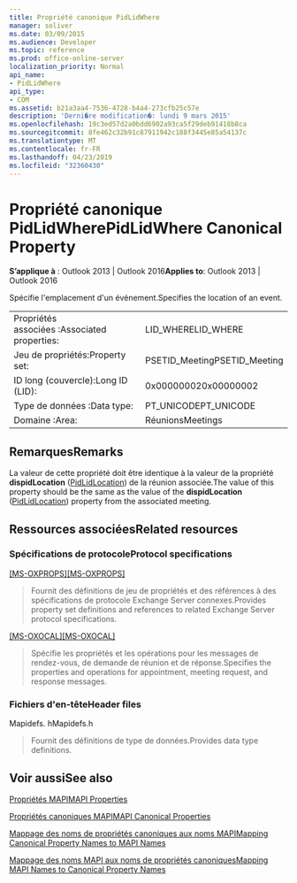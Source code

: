 ```yaml
---
title: Propriété canonique PidLidWhere
manager: soliver
ms.date: 03/09/2015
ms.audience: Developer
ms.topic: reference
ms.prod: office-online-server
localization_priority: Normal
api_name:
- PidLidWhere
api_type:
- COM
ms.assetid: b21a3aa4-7536-4728-b4a4-273cfb25c57e
description: 'Derni�re modification�: lundi 9 mars 2015'
ms.openlocfilehash: 19c3ed57d2a0bdd6902a93ca5f29deb91418b8ca
ms.sourcegitcommit: 8fe462c32b91c87911942c188f3445e85a54137c
ms.translationtype: MT
ms.contentlocale: fr-FR
ms.lasthandoff: 04/23/2019
ms.locfileid: "32360430"
---
```

# <a name="pidlidwhere-canonical-property"></a><span data-ttu-id="96f9c-103">Propriété canonique PidLidWhere</span><span class="sxs-lookup"><span data-stu-id="96f9c-103">PidLidWhere Canonical Property</span></span>

  
  
<span data-ttu-id="96f9c-104">**S’applique à** : Outlook 2013 | Outlook 2016</span><span class="sxs-lookup"><span data-stu-id="96f9c-104">**Applies to**: Outlook 2013 | Outlook 2016</span></span> 
  
<span data-ttu-id="96f9c-105">Spécifie l'emplacement d'un événement.</span><span class="sxs-lookup"><span data-stu-id="96f9c-105">Specifies the location of an event.</span></span>
  
|||
|:-----|:-----|
|<span data-ttu-id="96f9c-106">Propriétés associées :</span><span class="sxs-lookup"><span data-stu-id="96f9c-106">Associated properties:</span></span>  <br/> |<span data-ttu-id="96f9c-107">LID_WHERE</span><span class="sxs-lookup"><span data-stu-id="96f9c-107">LID_WHERE</span></span>  <br/> |
|<span data-ttu-id="96f9c-108">Jeu de propriétés:</span><span class="sxs-lookup"><span data-stu-id="96f9c-108">Property set:</span></span>  <br/> |<span data-ttu-id="96f9c-109">PSETID_Meeting</span><span class="sxs-lookup"><span data-stu-id="96f9c-109">PSETID_Meeting</span></span>  <br/> |
|<span data-ttu-id="96f9c-110">ID long (couvercle):</span><span class="sxs-lookup"><span data-stu-id="96f9c-110">Long ID (LID):</span></span>  <br/> |<span data-ttu-id="96f9c-111">0x00000002</span><span class="sxs-lookup"><span data-stu-id="96f9c-111">0x00000002</span></span>  <br/> |
|<span data-ttu-id="96f9c-112">Type de données :</span><span class="sxs-lookup"><span data-stu-id="96f9c-112">Data type:</span></span>  <br/> |<span data-ttu-id="96f9c-113">PT_UNICODE</span><span class="sxs-lookup"><span data-stu-id="96f9c-113">PT_UNICODE</span></span>  <br/> |
|<span data-ttu-id="96f9c-114">Domaine :</span><span class="sxs-lookup"><span data-stu-id="96f9c-114">Area:</span></span>  <br/> |<span data-ttu-id="96f9c-115">Réunions</span><span class="sxs-lookup"><span data-stu-id="96f9c-115">Meetings</span></span>  <br/> |
   
## <a name="remarks"></a><span data-ttu-id="96f9c-116">Remarques</span><span class="sxs-lookup"><span data-stu-id="96f9c-116">Remarks</span></span>

<span data-ttu-id="96f9c-117">La valeur de cette propriété doit être identique à la valeur de la propriété **dispidLocation** ([PidLidLocation](pidlidlocation-canonical-property.md)) de la réunion associée.</span><span class="sxs-lookup"><span data-stu-id="96f9c-117">The value of this property should be the same as the value of the **dispidLocation** ([PidLidLocation](pidlidlocation-canonical-property.md)) property from the associated meeting.</span></span>
  
## <a name="related-resources"></a><span data-ttu-id="96f9c-118">Ressources associées</span><span class="sxs-lookup"><span data-stu-id="96f9c-118">Related resources</span></span>

### <a name="protocol-specifications"></a><span data-ttu-id="96f9c-119">Spécifications de protocole</span><span class="sxs-lookup"><span data-stu-id="96f9c-119">Protocol specifications</span></span>

<span data-ttu-id="96f9c-120">[[MS-OXPROPS]](https://msdn.microsoft.com/library/f6ab1613-aefe-447d-a49c-18217230b148%28Office.15%29.aspx)</span><span class="sxs-lookup"><span data-stu-id="96f9c-120">[[MS-OXPROPS]](https://msdn.microsoft.com/library/f6ab1613-aefe-447d-a49c-18217230b148%28Office.15%29.aspx)</span></span>
  
> <span data-ttu-id="96f9c-121">Fournit des définitions de jeu de propriétés et des références à des spécifications de protocole Exchange Server connexes.</span><span class="sxs-lookup"><span data-stu-id="96f9c-121">Provides property set definitions and references to related Exchange Server protocol specifications.</span></span>
    
<span data-ttu-id="96f9c-122">[[MS-OXOCAL]](https://msdn.microsoft.com/library/09861fde-c8e4-4028-9346-e7c214cfdba1%28Office.15%29.aspx)</span><span class="sxs-lookup"><span data-stu-id="96f9c-122">[[MS-OXOCAL]](https://msdn.microsoft.com/library/09861fde-c8e4-4028-9346-e7c214cfdba1%28Office.15%29.aspx)</span></span>
  
> <span data-ttu-id="96f9c-123">Spécifie les propriétés et les opérations pour les messages de rendez-vous, de demande de réunion et de réponse.</span><span class="sxs-lookup"><span data-stu-id="96f9c-123">Specifies the properties and operations for appointment, meeting request, and response messages.</span></span>
    
### <a name="header-files"></a><span data-ttu-id="96f9c-124">Fichiers d'en-tête</span><span class="sxs-lookup"><span data-stu-id="96f9c-124">Header files</span></span>

<span data-ttu-id="96f9c-125">Mapidefs. h</span><span class="sxs-lookup"><span data-stu-id="96f9c-125">Mapidefs.h</span></span>
  
> <span data-ttu-id="96f9c-126">Fournit des définitions de type de données.</span><span class="sxs-lookup"><span data-stu-id="96f9c-126">Provides data type definitions.</span></span>
    
## <a name="see-also"></a><span data-ttu-id="96f9c-127">Voir aussi</span><span class="sxs-lookup"><span data-stu-id="96f9c-127">See also</span></span>



[<span data-ttu-id="96f9c-128">Propriétés MAPI</span><span class="sxs-lookup"><span data-stu-id="96f9c-128">MAPI Properties</span></span>](mapi-properties.md)
  
[<span data-ttu-id="96f9c-129">Propriétés canoniques MAPI</span><span class="sxs-lookup"><span data-stu-id="96f9c-129">MAPI Canonical Properties</span></span>](mapi-canonical-properties.md)
  
[<span data-ttu-id="96f9c-130">Mappage des noms de propriétés canoniques aux noms MAPI</span><span class="sxs-lookup"><span data-stu-id="96f9c-130">Mapping Canonical Property Names to MAPI Names</span></span>](mapping-canonical-property-names-to-mapi-names.md)
  
[<span data-ttu-id="96f9c-131">Mappage des noms MAPI aux noms de propriétés canoniques</span><span class="sxs-lookup"><span data-stu-id="96f9c-131">Mapping MAPI Names to Canonical Property Names</span></span>](mapping-mapi-names-to-canonical-property-names.md)

